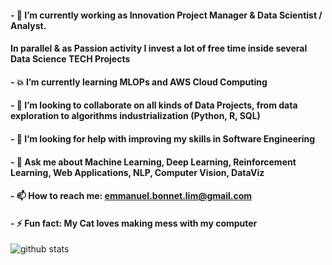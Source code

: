 #### - 🔭 I’m currently working as Innovation Project Manager & Data Scientist / Analyst.
####      In parallel & as Passion activity I invest a lot of free time inside several Data Science TECH Projects 
#### - 💥 I’m currently learning MLOPs and AWS Cloud Computing
#### - 🤝 I’m looking to collaborate on all kinds of Data Projects, from data exploration to algorithms industrialization (Python, R, SQL)
#### - 🤔 I’m looking for help with improving my skills in Software Engineering
#### - 💬 Ask me about Machine Learning, Deep Learning, Reinforcement Learning, Web Applications, NLP, Computer Vision, DataViz
#### - 📫 How to reach me: emmanuel.bonnet.lim@gmail.com 
#### - ⚡ Fun fact: My Cat loves making mess with my computer

![github stats](https://github-readme-stats.vercel.app/api?username=Manu87DS&show_icons=true&theme=radical)

